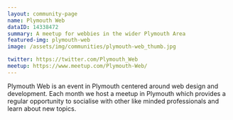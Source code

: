 ```yaml
---
layout: community-page
name: Plymouth Web
dataID: 14338472
summary: A meetup for webbies in the wider Plymouth Area
featured-img: plymouth-web
image: /assets/img/communities/plymouth-web_thumb.jpg

twitter: https://twitter.com/Plymouth_Web
meetup: https://www.meetup.com/Plymouth-Web/
---
```

Plymouth Web is an event in Plymouth centered around web design and development.
Each month we host a meetup in Plymouth which provides a regular opportunity to
socialise with other like minded professionals and learn about new topics.
